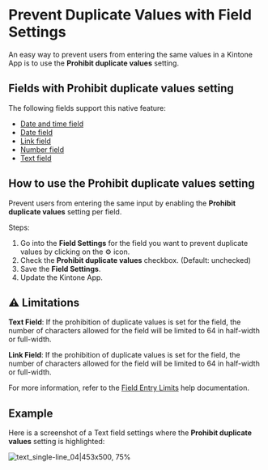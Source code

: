 # Prevent Duplicate Values with Field Settings

An easy way to prevent users from entering the same values in a Kintone App is to use the **Prohibit duplicate values** setting.

## Fields with Prohibit duplicate values setting
The following fields support this native feature:
* [Date and time field](https://get.kintone.help/k/en/id/040522.html)
* [Date field](https://get.kintone.help/k/en/id/040521.html)
* [Link field](https://get.kintone.help/k/en/id/040532.html)
* [Number field](https://get.kintone.help/k/en/id/040534.html)
* [Text field](https://get.kintone.help/k/en/id/040539.html)

## How to use the Prohibit duplicate values setting
Prevent users from entering the same input by enabling the **Prohibit duplicate values** setting per field.

Steps:
1. Go into the **Field Settings** for the field you want to prevent duplicate values by clicking on the ⚙️ icon.
1. Check the **Prohibit duplicate values** checkbox. (Default: unchecked)
1. Save the **Field Settings**.
1. Update the Kintone App.

## ⚠️ Limitations

**Text Field**: If the prohibition of duplicate values is set for the field, the number of characters allowed for the field will be limited to 64 in half-width or full-width.

**Link Field**: If the prohibition of duplicate values is set for the field, the number of characters allowed for the field will be limited to 64 in half-width or full-width.

For more information, refer to the [Field Entry Limits](https://get.kintone.help/k/en/user/app_settings/form/form_parts/field_restriction.html) help documentation.

## Example

Here is a screenshot of a Text field settings where the **Prohibit duplicate values** setting is highlighted:

![text_single-line_04|453x500, 75%](upload://2SCNksSVhIGMRsqtgj122BNkbDP.png)